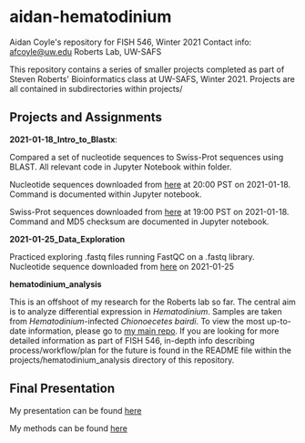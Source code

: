 # aidan-hematodinium
Aidan Coyle's repository for FISH 546, Winter 2021
Contact info: afcoyle@uw.edu
Roberts Lab, UW-SAFS

This repository contains a series of smaller projects completed as part of Steven Roberts' Bioinformatics class at UW-SAFS, Winter 2021. Projects are all contained in subdirectories within projects/

## Projects and Assignments

**2021-01-18_Intro_to_Blastx**: 

Compared a set of nucleotide sequences to Swiss-Prot sequences using BLAST. All relevant code in Jupyter Notebook within folder. 

Nucleotide sequences downloaded from [here](https://eagle.fish.washington.edu/cnidarian/Ab_4denovo_CLC6_a.fa) at 20:00 PST on 2021-01-18. Command is documented within Jupyter notebook.

Swiss-Prot sequences downloaded from [here](ftp://ftp.uniprot.org/pub/databases/uniprot/current_release/knowledgebase/complete/uniprot_sprot.fasta.gz) at 19:00 PST on 2021-01-18. Command and MD5 checksum are documented in Jupyter notebook.

**2021-01-25_Data_Exploration** 

Practiced exploring .fastq files running FastQC on a .fastq library. Nucleotide sequence downloaded from [here](http://owl.fish.washington.edu/nightingales/C_bairdi/72_R1_001.fastq.gz) on 2021-01-25

**hematodinium_analysis** 

This is an offshoot of my research for the Roberts lab so far. The central aim is to analyze differential expression in _Hematodinium_. Samples are taken from _Hematodinium_-infected _Chionoecetes bairdi_. To view the most up-to-date information, please go to [my main repo](https://github.com/afcoyle/hemat_bairdii_transcriptome). If you are looking for more detailed information as part of FISH 546, in-depth info describing process/workflow/plan for the future is found in the README file within the projects/hematodinium_analysis directory of this repository.

## Final Presentation

My presentation can be found [here](https://docs.google.com/presentation/d/1pXjrX3fH6EFyqEdDnN3F3G2X8gBaBO3tztmqMwTiEec/edit#slide=id.p)

My methods can be found [here](https://github.com/fish546-2021/aidan-hematodinium/blob/main/projects/hematodinium_analysis/scripts/fish546_writeup.Rmd)

